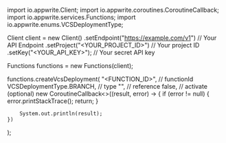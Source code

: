 import io.appwrite.Client;
import io.appwrite.coroutines.CoroutineCallback;
import io.appwrite.services.Functions;
import io.appwrite.enums.VCSDeploymentType;

Client client = new Client()
    .setEndpoint("https://example.com/v1") // Your API Endpoint
    .setProject("<YOUR_PROJECT_ID>") // Your project ID
    .setKey("<YOUR_API_KEY>"); // Your secret API key

Functions functions = new Functions(client);

functions.createVcsDeployment(
    "<FUNCTION_ID>", // functionId
    VCSDeploymentType.BRANCH, // type
    "<REFERENCE>", // reference
    false, // activate (optional)
    new CoroutineCallback<>((result, error) -> {
        if (error != null) {
            error.printStackTrace();
            return;
        }

        System.out.println(result);
    })
);

